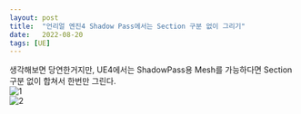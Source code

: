 ```yaml
---
layout: post
title:  "언리얼 엔진4 Shadow Pass에서는 Section 구분 없이 그리기"
date:   2022-08-20
tags: [UE]
---         
```

                    
생각해보면 당연한거지만, UE4에서는 ShadowPass용 Mesh를 가능하다면 Section 구분 없이 합쳐서 한번만 그린다.                
![1](https://user-images.githubusercontent.com/33873804/185739866-ea57476e-5788-4144-bf1c-62a8f064da4c.png)                    
![2](https://user-images.githubusercontent.com/33873804/185739869-b243c23c-407e-4116-a523-70be11116c37.png)                    

